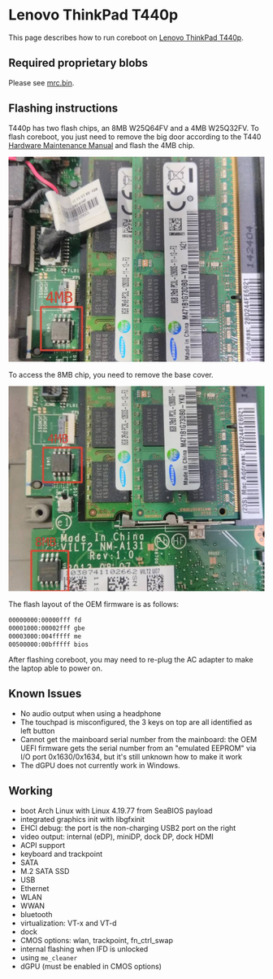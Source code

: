 # Lenovo ThinkPad T440p

This page describes how to run coreboot on [Lenovo ThinkPad T440p].

## Required proprietary blobs

Please see [mrc.bin](../../northbridge/intel/haswell/mrc.bin).

## Flashing instructions

T440p has two flash chips, an 8MB W25Q64FV and a 4MB W25Q32FV. To flash
coreboot, you just need to remove the big door according to the T440
[Hardware Maintenance Manual] and flash the 4MB chip.

![T440p flash chip](t440p_flash_chip.jpg)

To access the 8MB chip, you need to remove the base cover.

![T440p 8MB flash chip](t440p_all_flash_chips.jpg)

The flash layout of the OEM firmware is as follows:

    00000000:00000fff fd
    00001000:00002fff gbe
    00003000:004fffff me
    00500000:00bfffff bios

After flashing coreboot, you may need to re-plug the AC adapter to make
the laptop able to power on.

## Known Issues

- No audio output when using a headphone
- The touchpad is misconfigured, the 3 keys on top are all identified
  as left button
- Cannot get the mainboard serial number from the mainboard: the OEM
  UEFI firmware gets the serial number from an "emulated EEPROM" via
  I/O port 0x1630/0x1634, but it's still unknown how to make it work
- The dGPU does not currently work in Windows.

## Working

- boot Arch Linux with Linux 4.19.77 from SeaBIOS payload
- integrated graphics init with libgfxinit
- EHCI debug: the port is the non-charging USB2 port on the right
- video output: internal (eDP), miniDP, dock DP, dock HDMI
- ACPI support
- keyboard and trackpoint
- SATA
- M.2 SATA SSD
- USB
- Ethernet
- WLAN
- WWAN
- bluetooth
- virtualization: VT-x and VT-d
- dock
- CMOS options: wlan, trackpoint, fn_ctrl_swap
- internal flashing when IFD is unlocked
- using `me_cleaner`
- dGPU (must be enabled in CMOS options)

[Lenovo ThinkPad T440p]: https://pcsupport.lenovo.com/us/zh/products/laptops-and-netbooks/thinkpad-t-series-laptops/thinkpad-t440p
[Hardware Maintenance Manual]: https://download.lenovo.com/ibmdl/pub/pc/pccbbs/mobiles_pdf/t440p_hmm_en_sp40a25467_04.pdf
